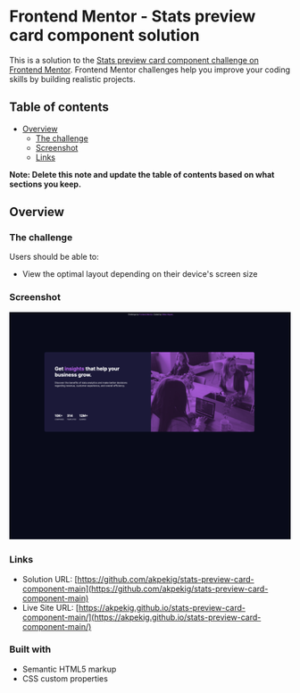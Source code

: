 # Frontend Mentor - Stats preview card component solution

This is a solution to the [Stats preview card component challenge on Frontend Mentor](https://www.frontendmentor.io/challenges/stats-preview-card-component-8JqbgoU62). Frontend Mentor challenges help you improve your coding skills by building realistic projects.

## Table of contents

- [Overview](#overview)
  - [The challenge](#the-challenge)
  - [Screenshot](#screenshot)
  - [Links](#links)

**Note: Delete this note and update the table of contents based on what sections you keep.**

## Overview

### The challenge

Users should be able to:

- View the optimal layout depending on their device's screen size

### Screenshot

![](./screenshot.png)

### Links

- Solution URL: [https://github.com/akpekig/stats-preview-card-component-main](https://github.com/akpekig/stats-preview-card-component-main)
- Live Site URL: [https://akpekig.github.io/stats-preview-card-component-main/](https://akpekig.github.io/stats-preview-card-component-main/)

### Built with

- Semantic HTML5 markup
- CSS custom properties
